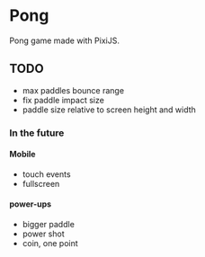 # Pong

Pong game made with PixiJS.

## TODO

- max paddles bounce range
- fix paddle impact size
- paddle size relative to screen height and width

### In the future

#### Mobile
- touch events
- fullscreen

#### power-ups
- bigger paddle
- power shot
- coin, one point
